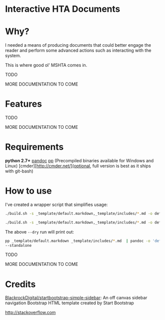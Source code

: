 Interactive HTA Documents
===================

# Why?

I needed a means of producing documents that could better engage the reader and perform some advanced actions such as interacting with the system.

This is where good ol' MSHTA comes in. 

TODO 

MORE DOCUMENTATION TO COME

# Features

TODO

MORE DOCUMENTATION TO COME

# Requirements

**python 2.7+**
[pandoc](https://pandoc.org/installing.html)
[pp](https://github.com/CDSoft/pp) (Precompiled binaries available for Windows and Linux)
[cmder][http://cmder.net/](optional, full version is best as it ships with git-bash)

# How to use

I've created a wrapper script that simplifies usage:

```bash
./build.sh -s _template/default.markdown,_template/includes/*.md -o default.hta -t _template/templates/default.html
```

```bash
./build.sh -s _template/default.markdown,_template/includes/*.md -o default.hta -t _template/templates/default.html --dry
```

The above `--dry` run will print out:

```bash
pp _template/default.markdown _template/includes/*.md  | pandoc -o 'default.hta' -c '_common/templates/default.css' -H '_common/templates/header.html' --template _template/templates/default.html --self-contained
--standalone
```

TODO

MORE DOCUMENTATION TO COME

# Credits

[BlackrockDigital/startbootstrap-simple-sidebar](https://github.com/BlackrockDigital/startbootstrap-simple-sidebar): An off canvas sidebar navigation Bootstrap HTML template created by Start Bootstrap

http://stackoverflow.com
